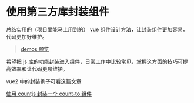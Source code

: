 # 使用第三方库封装组件

总结实用的（项目里能马上用到的） vue 组件设计方法，让封装组件更加容易，代码更加好维护。

> [demos 预览](https://jackchoumine.github.io/advanced-vue-component-design-demos/)

希望把 js 库的功能封装进入组件，日常工作中比较常见，掌握这方面的技巧可提高效率和让代码更易维护。

vue2 中的封装例子可看这篇文章

[使用 countjs 封装一个 count-to 组件](https://jackchoumine.github.io/vue2/vue-%E7%BB%84%E4%BB%B6%E5%B0%81%E8%A3%85.html#%E6%96%87%E4%BB%B6%E7%BB%84%E7%BB%87%E5%BD%A2%E5%BC%8F)
